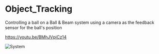# Object_Tracking
Controlling a ball on a Ball & Beam system using a camera as the feedback sensor for the ball's position

https://youtu.be/BMhJVpjCz14

![System](https://user-images.githubusercontent.com/74129593/131343782-0df9784a-1c83-4382-b571-c5a3a79b0ea9.png)

